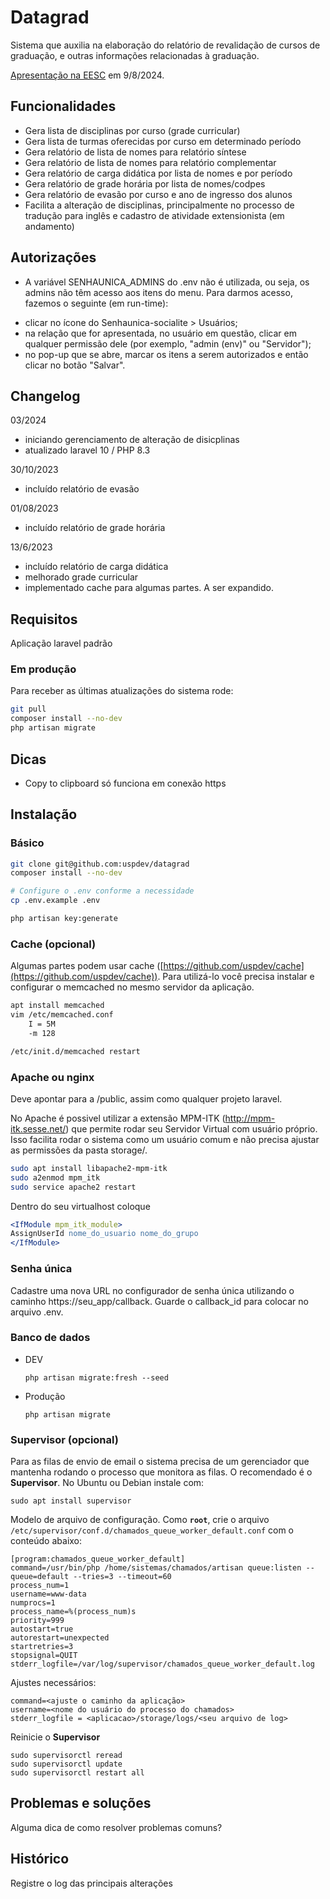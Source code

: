 # Datagrad

Sistema que auxilia na elaboração do relatório de revalidação de cursos de graduação, e outras informações relacionadas à graduação.

[Apresentação na EESC](https://www.youtube.com/watch?v=18A8jRwIWIA) em 9/8/2024.

## Funcionalidades

* Gera lista de disciplinas por curso (grade curricular)
* Gera lista de turmas oferecidas por curso em determinado período
* Gera relatório de lista de nomes para relatório síntese
* Gera relatório de lista de nomes para relatório complementar
* Gera relatório de carga didática por lista de nomes e por período
* Gera relatório de grade horária por lista de nomes/codpes
* Gera relatório de evasão por curso e ano de ingresso dos alunos
* Facilita a alteração de disciplinas, principalmente no processo de tradução para inglês e cadastro de atividade extensionista (em andamento)

## Autorizações

* A variável SENHAUNICA_ADMINS do .env não é utilizada, ou seja, os admins não têm acesso aos itens do menu. Para darmos acesso, fazemos o seguinte (em run-time):
- clicar no ícone do Senhaunica-socialite > Usuários;
- na relação que for apresentada, no usuário em questão, clicar em qualquer permissão dele (por exemplo, "admin (env)" ou "Servidor");
- no pop-up que se abre, marcar os itens a serem autorizados e então clicar no botão "Salvar".

## Changelog

03/2024
* iniciando gerenciamento de alteração de disicplinas
* atualizado laravel 10 / PHP 8.3

30/10/2023
* incluído relatório de evasão

01/08/2023
* incluído relatório de grade horária

13/6/2023
* incluído relatório de carga didática
* melhorado grade curricular
* implementado cache para algumas partes. A ser expandido.

## Requisitos

Aplicação laravel padrão


### Em produção

Para receber as últimas atualizações do sistema rode:

```sh
git pull
composer install --no-dev
php artisan migrate
```

## Dicas

* Copy to clipboard só funciona em conexão https


## Instalação

### Básico
```sh
git clone git@github.com:uspdev/datagrad
composer install --no-dev

# Configure o .env conforme a necessidade
cp .env.example .env

php artisan key:generate
```

### Cache (opcional)

Algumas partes podem usar cache ([https://github.com/uspdev/cache](https://github.com/uspdev/cache)). Para utilizá-lo você precisa instalar e configurar o memcached no mesmo servidor da aplicação.

```bash
apt install memcached
vim /etc/memcached.conf
    I = 5M
    -m 128

/etc/init.d/memcached restart
```

### Apache ou nginx

Deve apontar para a <pasta do projeto>/public, assim como qualquer projeto laravel.

No Apache é possivel utilizar a extensão MPM-ITK (http://mpm-itk.sesse.net/) que permite rodar seu Servidor Virtual com usuário próprio. Isso facilita rodar o sistema como um usuário comum e não precisa ajustar as permissões da pasta storage/.

```bash
sudo apt install libapache2-mpm-itk
sudo a2enmod mpm_itk
sudo service apache2 restart
```

Dentro do seu virtualhost coloque

```apache
<IfModule mpm_itk_module>
AssignUserId nome_do_usuario nome_do_grupo
</IfModule>
```

### Senha única

Cadastre uma nova URL no configurador de senha única utilizando o caminho https://seu_app/callback. Guarde o callback_id para colocar no arquivo .env.

### Banco de dados

* DEV

    `php artisan migrate:fresh --seed`

* Produção

    `php artisan migrate`

### Supervisor (opcional)

Para as filas de envio de email o sistema precisa de um gerenciador que mantenha rodando o processo que monitora as filas. O recomendado é o **Supervisor**. No Ubuntu ou Debian instale com:

    sudo apt install supervisor

Modelo de arquivo de configuração. Como **`root`**, crie o arquivo `/etc/supervisor/conf.d/chamados_queue_worker_default.conf` com o conteúdo abaixo:

    [program:chamados_queue_worker_default]
    command=/usr/bin/php /home/sistemas/chamados/artisan queue:listen --queue=default --tries=3 --timeout=60
    process_num=1
    username=www-data
    numprocs=1
    process_name=%(process_num)s
    priority=999
    autostart=true
    autorestart=unexpected
    startretries=3
    stopsignal=QUIT
    stderr_logfile=/var/log/supervisor/chamados_queue_worker_default.log

Ajustes necessários:

    command=<ajuste o caminho da aplicação>
    username=<nome do usuário do processo do chamados>
    stderr_logfile = <aplicacao>/storage/logs/<seu arquivo de log>

Reinicie o **Supervisor**

    sudo supervisorctl reread
    sudo supervisorctl update
    sudo supervisorctl restart all

## Problemas e soluções

Alguma dica de como resolver problemas comuns?

## Histórico

Registre o log das principais alterações
